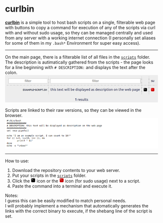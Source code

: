 # curlbin

**[curlbin](https://gitlab.winterstein.one/web-apps/curlbin)** is a simple tool to host bash scripts on a single, filterable web page with buttons to copy a command for execution of any of the scripts via curl with and without sudo usage, so they can be managed centrally and used from any server with a working internet connection (I personally set aliases for some of them in my `.bash*` Environment for super easy access).

---

On the main page, there is a filterable list of all files in the [`scripts`](scripts/) folder.\
The description is autimatically gathered from the scripts - the page looks for a line beginning with `# DESCRIPTION:` and displays the text after the colon.\
![screenshot 'main'](inc/img/screenshot_main.png)

Scripts are linked to their raw versions, so they can be viewed in the browser.\
![screenshot 'script'](inc/img/screenshot_script.png)

---

How to use:
1. Download the repository contents to your web server.
1. Put your scripts in the [`scripts`](scripts/) folder.
1. Click the <img src="inc/img/sh.png" alt="shell" height="15" width="15"> icon or the <img src="inc/img/rsh.png" alt="shell" height="15" width="15"> icon (for sudo usage) next to a script.
1. Paste the command into a terminal and execute it.

Notes:\
I guess this can be easily modified to match personal needs.\
I will probably implement a mechanism that automatically generates the links with the correct binary to execute, if the shebang line of the script is set.
